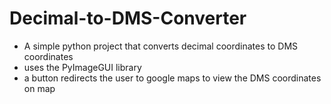 # Decimal-to-DMS-Converter
* A simple python project that converts decimal coordinates to DMS coordinates 
* uses the PyImageGUI library 
* a button redirects the user to google maps to view the DMS coordinates on map 
